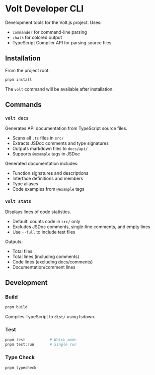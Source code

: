 # Volt Developer CLI

Development tools for the Volt.js project. Uses:

- `commander` for command-line parsing
- `chalk` for colored output
- TypeScript Compiler API for parsing source files

## Installation

From the project root:

```sh
pnpm install
```

The `volt` command will be available after installation.

## Commands

### `volt docs`

Generates API documentation from TypeScript source files.

- Scans all `.ts` files in `src/`
- Extracts JSDoc comments and type signatures
- Outputs markdown files to `docs/api/`
- Supports `@example` tags in JSDoc

Generated documentation includes:

- Function signatures and descriptions
- Interface definitions and members
- Type aliases
- Code examples from `@example` tags

### `volt stats`

Displays lines of code statistics.

- Default: counts code in `src/` only
- Excludes JSDoc comments, single-line comments, and empty lines
- Use `--full` to include test files

Outputs:

- Total files
- Total lines (including comments)
- Code lines (excluding docs/comments)
- Documentation/comment lines

## Development

### Build

```sh
pnpm build
```

Compiles TypeScript to `dist/` using tsdown.

### Test

```sh
pnpm test           # Watch mode
pnpm test:run       # Single run
```

### Type Check

```sh
pnpm typecheck
```
